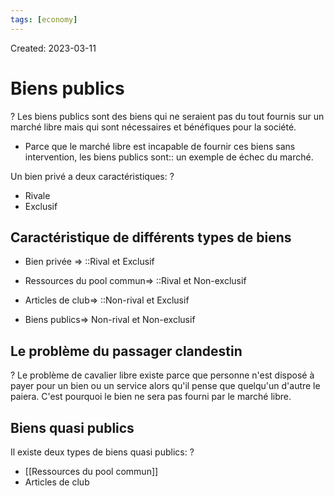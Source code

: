 ```yaml
---
tags: [economy]
---
```

Created: 2023-03-11

# Biens publics
?
Les biens publics sont des biens qui ne seraient pas du tout fournis sur un marché libre mais qui sont nécessaires et bénéfiques pour la société.
<!--SR:!2023-09-20,38,170-->

- Parce que le marché libre est incapable de fournir ces biens sans intervention, les biens publics sont:: un exemple de échec du marché.
<!--SR:!2023-10-17,80,190-->

Un bien privé a deux caractéristiques:
?
- Rivale
- Exclusif
<!--SR:!2023-09-29,75,230-->

## Caractéristique de différents types de biens
- Bien privée => ::Rival et Exclusif
<!--SR:!2023-12-04,164,250-->
- Ressources du pool commun=> ::Rival et Non-exclusif
<!--SR:!2023-10-17,134,250-->
- Articles de club=> ::Non-rival et Exclusif
<!--SR:!2023-10-11,132,250-->
- Biens publics=> Non-rival et Non-exclusif

## Le problème du passager clandestin
?
Le problème de cavalier libre existe parce que personne n'est disposé à payer pour un bien ou un service alors qu'il pense que quelqu'un d'autre le paiera. C'est pourquoi le bien ne sera pas fourni par le marché libre.
<!--SR:!2023-11-03,144,250-->

## Biens quasi publics
Il existe deux types de biens quasi publics:
?
- [[Ressources du pool commun]]
- Articles de club
<!--SR:!2023-09-27,34,210-->


